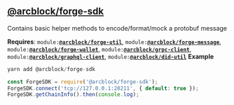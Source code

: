 <a name="module_@arcblock/forge-sdk"></a>


## [**@arcblock/forge-sdk**](https://github.com/arcblock/forge-sdk)

Contains basic helper methods to encode/format/mock a protobuf message

**Requires**: <code>module:[**@arcblock/forge-util**](https://github.com/arcblock/forge-util)</code>, <code>module:[**@arcblock/forge-message**](https://github.com/arcblock/forge-message)</code>, <code>module:[**@arcblock/forge-wallet**](https://github.com/arcblock/forge-wallet)</code>, <code>module:[**@arcblock/grpc-client**](https://github.com/arcblock/grpc-client)</code>, <code>module:[**@arcblock/graphql-client**](https://github.com/arcblock/graphql-client)</code>, <code>module:[**@arcblock/did-util**](https://github.com/arcblock/did-util)</code>
**Example**

```js
yarn add @arcblock/forge-sdk

const ForgeSDK = require('@arcblock/forge-sdk');
ForgeSDK.connect('tcp://127.0.0.1:28211', { default: true });
ForgeSDK.getChainInfo().then(console.log);
```

